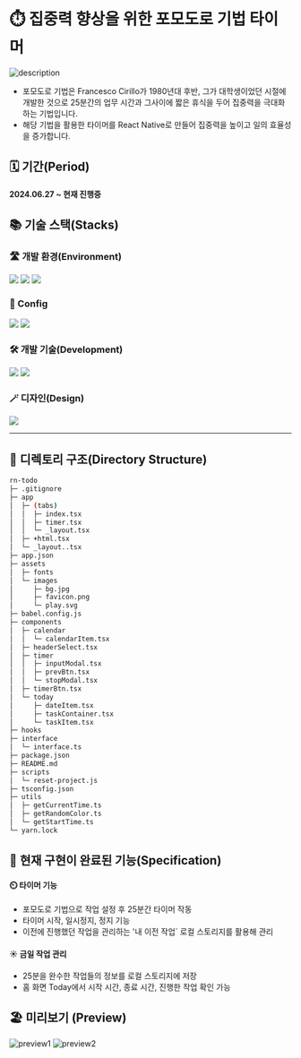 # ⏱️ 집중력 향상을 위한 포모도로 기법 타이머

![description](https://github.com/Jack42chj/rn-todo/assets/86552441/12c8b6cf-9375-4bd5-9110-18d064369de7)

-   포모도로 기법은 Francesco Cirillo가 1980년대 후반, 그가 대학생이었던 시절에 개발한 것으로 25분간의 업무 시간과 그사이에 짧은 휴식을 두어 집중력을 극대화하는 기법입니다.
-   해당 기법을 활용한 타이머를 React Native로 만들어 집중력을 높이고 일의 효율성을 증가합니다.

## 🗓️ 기간(Period)

**2024.06.27 ~ 현재 진행중**

## 📚 기술 스택(Stacks)

### 🛣️ 개발 환경(Environment)

<div>
  <img src="https://img.shields.io/badge/VisualStudioCode-007ACC?style=for-the-badge&logo=visualstudiocode&logoColor=white">
  <img src="https://img.shields.io/badge/Github-181717?style=for-the-badge&logo=github&logoColor=white">
  <img src="https://img.shields.io/badge/Git-F05032?style=for-the-badge&logo=git&logoColor=white">
</div>

### 💫 Config

<div>
  <img src="https://img.shields.io/badge/Yarn-2C8EBB?style=for-the-badge&logo=yarn&logoColor=white">
  <img src="https://img.shields.io/badge/expo-000020?style=for-the-badge&logo=expo&logoColor=white">
</div>

### 🛠️ 개발 기술(Development)

<div>
  <img src="https://img.shields.io/badge/Typescript-3178C6?style=for-the-badge&logo=typescript&logoColor=white">
  <img src="https://img.shields.io/badge/ReactNative-61DAFB?style=for-the-badge&logo=react&logoColor=white">
</div>

### 🪄 디자인(Design)

<div>
  <img src="https://img.shields.io/badge/Figma-F24E1E?style=for-the-badge&logo=figma&logoColor=white">
</div>

---

## 📂 디렉토리 구조(Directory Structure)

```bash
rn-todo
├─ .gitignore
├─ app
│  ├─ (tabs)
│  │  ├─ index.tsx
│  │  ├─ timer.tsx
│  │  └─ _layout.tsx
│  ├─ +html.tsx
│  └─ _layout..tsx
├─ app.json
├─ assets
│  ├─ fonts
│  └─ images
│     ├─ bg.jpg
│     ├─ favicon.png
│     └─ play.svg
├─ babel.config.js
├─ components
│  ├─ calendar
│  │  └─ calendarItem.tsx
│  ├─ headerSelect.tsx
│  ├─ timer
│  │  ├─ inputModal.tsx
│  │  ├─ prevBtn.tsx
│  │  └─ stopModal.tsx
│  ├─ timerBtn.tsx
│  └─ today
│     ├─ dateItem.tsx
│     ├─ taskContainer.tsx
│     └─ taskItem.tsx
├─ hooks
├─ interface
│  └─ interface.ts
├─ package.json
├─ README.md
├─ scripts
│  └─ reset-project.js
├─ tsconfig.json
├─ utils
│  ├─ getCurrentTime.ts
│  ├─ getRandomColor.ts
│  └─ getStartTime.ts
└─ yarn.lock
```

## 🌟 현재 구현이 완료된 기능(Specification)

#### ⏲️ 타이머 기능

-   포모도로 기법으로 작업 설정 후 25분간 타이머 작동
-   타이머 시작, 일시정지, 정지 기능
-   이전에 진행했던 작업을 관리하는 '내 이전 작업` 로컬 스토리지를 활용해 관리

#### ☀️ 금일 작업 관리

-   25분을 완수한 작업들의 정보를 로컬 스토리지에 저장
-   홈 화면 Today에서 시작 시간, 종료 시간, 진행한 작업 확인 가능

## 🏖️ 미리보기 (Preview)

![preview1](https://github.com/Jack42chj/rn-todo/assets/86552441/59384415-d591-44c5-908f-3fc65e44450a)
![preview2](https://github.com/Jack42chj/rn-todo/assets/86552441/cf5d0604-6fbd-466e-9a1c-b6206b10c5c8)
